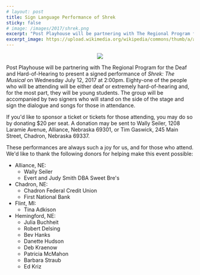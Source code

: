 ```yaml
---
# layout: post
title: Sign Language Performance of Shrek
sticky: false
# image: /images/2017/shrek.png
excerpt: "Post Playhouse will be partnering with The Regional Program for the Deaf and Hard-of-Hearing to present a signed performance of <em>Shrek: The Musical</em> on Wednesday July 12 at 2:00pm. Join us or donate to the event!"
excerpt_image: https://upload.wikimedia.org/wikipedia/commons/thumb/a/af/Deafness_and_hard_of_hearing_symbol.png/300px-Deafness_and_hard_of_hearing_symbol.png
---
```


<style>

  .hearing-impaired-images {
    display: flex;
    justify-content: center;
    align-items: center;
  }

</style>

<div class="hearing-impaired-images">
  <div><img src="https://upload.wikimedia.org/wikipedia/commons/thumb/a/af/Deafness_and_hard_of_hearing_symbol.png/300px-Deafness_and_hard_of_hearing_symbol.png" /></div>
  <!-- <div><img src="/images/2017/{site.data.productions['2017'][0].image}" /></div> -->
</div>

Post Playhouse will be partnering with The Regional Program for the Deaf and Hard-of-Hearing to present a signed performance of _Shrek: The Musical_ on Wednesday July 12, 2017 at 2:00pm. Eighty-one of the people who will be attending will be either deaf or extremely hard-of-hearing and, for the most part, they will be young students. The group will be accompanied by two signers who will stand on the side of the stage and sign the dialogue and songs for those in attendance.

If you'd like to sponsor a ticket or tickets for those attending, you may do so by donating \$20 per seat. A donation may be sent to Wally Seiler, 1208 Laramie Avenue, Alliance, Nebraska 69301, or Tim Gaswick, 245 Main Street, Chadron, Nebraska 69337.

These performances are always such a joy for us, and for those who attend. We'd like to thank the following donors for helping make this event possible:

- Alliance, NE:
  - Wally Seiler
  - Evert and Judy Smith DBA Sweet Bre's
- Chadron, NE:
  - Chadron Federal Credit Union
  - First National Bank
- Flint, MI:
  - Tina Adkison
- Hemingford, NE:
  - Julia Buchheit
  - Robert Delsing
  - Bev Hanks
  - Danette Hudson
  - Deb Kraenow
  - Patricia McMahon
  - Barbara Straub
  - Ed Kriz
